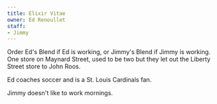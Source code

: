 ```yaml
---
title: Elixir Vitae
owner: Ed Renoullet
staff:
- Jimmy
---
```

Order Ed's Blend if Ed is working, or Jimmy's Blend if Jimmy is working.
One store on Maynard Street, used to be two but they let out the Liberty
Street store to John Roos.

Ed coaches soccer and is a St. Louis Cardinals fan.

Jimmy doesn't like to work mornings.

